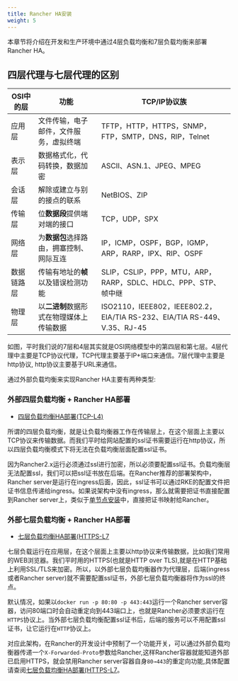 ```yaml
---
title: Rancher HA安装
weight: 5
---
```


本章节将介绍在开发和生产环境中通过4层负载均衡和7层负载均衡来部署Rancher HA。

## 四层代理与七层代理的区别

| OSI中的层     | 功能                                     | TCP/IP协议族                                                 |
| ------------ | ---------------------------------------- | ------------------------------------------------------------ |
| 应用层        | 文件传输，电子邮件，文件服务，虚拟终端   | TFTP，HTTP，HTTPS，SNMP，FTP，SMTP，DNS，RIP，Telnet                |
| 表示层        | 数据格式化，代码转换，数据加密           | ASCII、ASN.1、JPEG、MPEG                                     |
| 会话层        | 解除或建立与别的接点的联系               | NetBIOS、ZIP                                                 |
| 传输层        | 位**数据段**提供端对端的接口             | TCP，UDP，SPX                                                |
| 网络层        | 为**数据包**选择路由，拥塞控制、网际互连 | IP，ICMP，OSPF，BGP，IGMP，ARP，RARP，IPX、RIP、OSPF         |
| 数据链路层     | 传输有地址的**帧**以及错误检测功能       | SLIP，CSLIP，PPP，MTU，ARP，RARP，SDLC、HDLC、PPP、STP、帧中继 |
| 物理层        | 以**二进制**数据形式在物理媒体上传输数据 | ISO2110，IEEE802，IEEE802.2，EIA/TIA RS-232、EIA/TIA RS-449、V.35、RJ-45 |

如图，平时我们说的7层和4层其实就是OSI网络模型中的第四层和第七层。4层代理中主要是TCP协议代理，TCP代理主要基于IP+端口来通信。7层代理中主要是http协议, http协议主要基于URL来通信。

通过外部负载均衡来实现Rancher HA主要有两种类型:

### 外部四层负载均衡 + Rancher HA部署

- [四层负载均衡HA部署(TCP-L4)](/docs/rancher/v2.x/cn/installation/server-installation/ha-install-external-lb/tcp-l4/)

所谓的四层负载均衡，就是让负载均衡器工作在传输层上，在这个层面上主要以TCP协议来传输数据。而我们平时给网站配置的ssl证书需要运行在http协议，所以四层负载均衡模式下将无法在负载均衡层面配置ssl证书。

因为Rancher2.x运行必须通过ssl进行加密，所以必须要配置ssl证书。负载均衡层无法配置ssl，我们可以把ssl证书放在后端。在Rancher推荐的部署架构中，Rancher server是运行在ingress后面，因此，ssl证书可以通过RKE的配置文件把证书信息传递给ingress。如果说架构中没有ingress，那么就需要把证书直接配置到Rancher server上，类似于[单节点安装](/docs/rancher/v2.x/cn/installation/server-installation/single-node-install/)中，直接把证书映射给Rancher。

### 外部七层负载均衡 + Rancher HA部署

- [七层负载均衡HA部署(HTTPS-L7](/docs/rancher/v2.x/cn/installation/server-installation/ha-install-external-lb/https-l7/)

七层负载运行在应用层，在这个层面上主要以http协议来传输数据，比如我们常用的WEB浏览器。我们平时用的HTTPS(也就是HTTP over TLS),就是在HTTP基础上利用SSL/TLS来加密。所以，以外部七层负载均衡器作为代理层，后端(ingress或者Rancher server)就不需要配置ssl证书，外部七层负载均衡器将作为ssl的终点。

默认情况，如果以`docker run -p 80:80 -p 443:443`运行一个Rancher server容器，访问80端口时会自动重定向到443端口上，也就是Rancher必须要求运行在`HTTPS`协议上。当外部七层负载均衡配置ssl证书后，后端的服务可以不用配置ssl证书，让它运行在`HTTP`协议上。 

对应此架构，在Rancher的开发设计中预制了一个功能开关，可以通过外部负载均衡器传递一个`X-Forwarded-Proto`参数给Rancher,这样Rancher容器就能知道外部已启用HTTPS，就会禁用Rancher server容器自身`80→443`的重定向功能,具体配置请查阅[七层负载均衡HA部署(HTTPS-L7](/docs/rancher/v2.x/cn/installation/server-installation/ha-install-external-lb/https-l7/)。